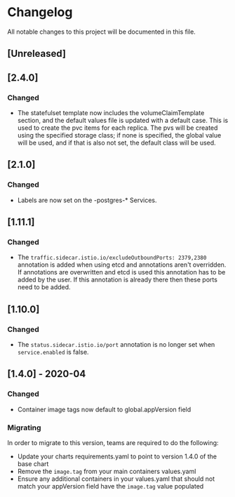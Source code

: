 # Changelog
All notable changes to this project will be documented in this file.

## [Unreleased]

## [2.4.0]
### Changed
- The statefulset template now includes the volumeClaimTemplate section, and the default values file is updated with a default case. This is used to create the pvc items for each replica. The pvs will be created using the specified storage class; if none is specified, the global value will be used, and if that is also not set, the default class will be used. 

## [2.1.0]
### Changed
- Labels are now set on the -postgres-* Services.

## [1.11.1]
### Changed
- The `traffic.sidecar.istio.io/excludeOutboundPorts: 2379,2380` annotation is
  added when using etcd and annotations aren't overridden. If annotations are
  overwritten and etcd is used this annotation has to be added by the user.
  If this annotation is already there then these ports need to be added.

## [1.10.0]
### Changed
- The `status.sidecar.istio.io/port` annotation is no longer set when `service.enabled` is false.

## [1.4.0] - 2020-04
### Changed
- Container image tags now default to global.appVersion field

### Migrating
In order to migrate to this version, teams are required to do the following:
- Update your charts requirements.yaml to point to version 1.4.0 of the base chart
- Remove the `image.tag` from your main containers values.yaml
- Ensure any additional containers in your values.yaml that should not match your appVersion field have the `image.tag` value populated
